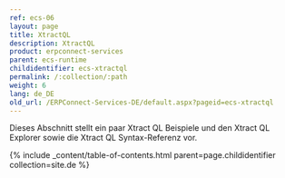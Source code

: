 ```yaml
---
ref: ecs-06
layout: page
title: XtractQL
description: XtractQL
product: erpconnect-services
parent: ecs-runtime
childidentifier: ecs-xtractql
permalink: /:collection/:path
weight: 6
lang: de_DE
old_url: /ERPConnect-Services-DE/default.aspx?pageid=ecs-xtractql
---
```


Dieses Abschnitt stellt ein paar Xtract QL Beispiele und den Xtract QL Explorer sowie die Xtract QL Syntax-Referenz vor.

{% include _content/table-of-contents.html parent=page.childidentifier collection=site.de %}